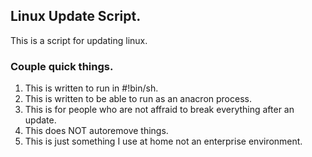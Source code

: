 ## Linux Update Script.
This is a script for updating linux.

### Couple quick things.
1. This is written to run in #!bin/sh.
2. This is written to be able to run as an anacron process.
3. This is for people who are not affraid to break everything after an update.
4. This does NOT autoremove things.
5. This is just something I use at home not an enterprise environment.